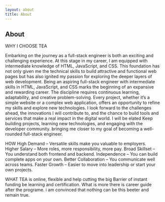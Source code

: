 ```yaml
---
layout: about
title: About
---
```


## About

WHY I CHOOSE TEA

Embarking on the journey as a full-stack engineer is both an exciting and challenging experience. At this stage in my career, I am equipped with intermediate knowledge of HTML, JavaScript, and CSS. This foundation has not only given me the technical skills to build attractive and functional web pages but has also ignited my passion for exploring the deeper layers of web development. Being an aspiring full-stack engineer with intermediate skills in HTML, JavaScript, and CSS marks the beginning of an expansive and rewarding career. The discipline requires continuous learning, adaptability, and creative problem-solving. Every project, whether it’s a simple website or a complex web application, offers an opportunity to refine my skills and explore new technologies. I look forward to the challenges ahead, the innovations I will contribute to, and the chance to build tools and services that make a real impact in the digital world. I will be elated Keep building projects, learning new technologies, and engaging with the developer community. bringing me closer to my goal of becoming a well-rounded full-stack engineer.

HOW
High Demand – Versatile skills make you valuable to employers. 
Higher Salary – More roles, more responsibility, more pay.
Broad Skillset – You understand both frontend and backend.
Independence – You can build complete apps on your own.
Better Collaboration – You communicate well across teams.
Faster Growth – Easier to move into leadership or start your own projects.

WHAT
TEA is online, flexible and help cutting the big Barrier of instant funding be learning and certification. What is more there is career guide after the programe. i am convinced that nothing can be this beeter and remain true.

